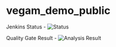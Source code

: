 # vegam_demo_public


Jenkins Status - ![Status](http://192.168.0.112:8080/buildStatus/icon?job=public_sonarqube_pipeline_pull)

Quality Gate Result - ![Analysis Result](http://192.168.0.112:8080/buildStatus/text?job=public_sonarqube_pipeline_pull)